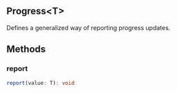 ## Progress&lt;T&gt;

Defines a generalized way of reporting progress updates.

## Methods

### report

```typescript
report(value: T): void
```

